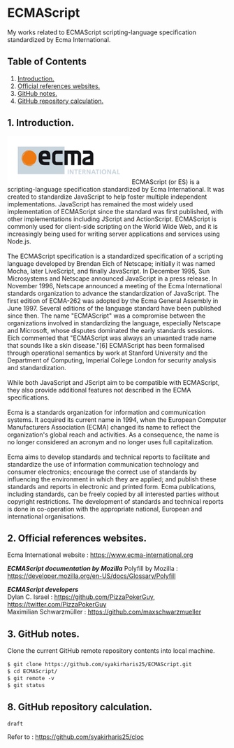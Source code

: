 # ECMAScript
My works related to ECMAScript scripting-language specification standardized by Ecma International.

## Table of Contents
1. [Introduction.](#introduction)
2. [Official references websites.](#references)
3. [GitHub notes.](#github)
4. [GitHub repository calculation.](#calculation)

<a name="introduction"></a>
## 1. Introduction.
<img src="ecma-logo.jpg" height="110"> 
ECMAScript (or ES) is a scripting-language specification standardized by Ecma International. It was created to standardize JavaScript to help foster multiple independent implementations. JavaScript has remained the most widely used implementation of ECMAScript since the standard was first published, with other implementations including JScript and ActionScript. ECMAScript is commonly used for client-side scripting on the World Wide Web, and it is increasingly being used for writing server applications and services using Node.js.
<br /><br />
The ECMAScript specification is a standardized specification of a scripting language developed by Brendan Eich of Netscape; initially it was named Mocha, later LiveScript, and finally JavaScript. In December 1995, Sun Microsystems and Netscape announced JavaScript in a press release. In November 1996, Netscape announced a meeting of the Ecma International standards organization to advance the standardization of JavaScript. The first edition of ECMA-262 was adopted by the Ecma General Assembly in June 1997. Several editions of the language standard have been published since then. The name "ECMAScript" was a compromise between the organizations involved in standardizing the language, especially Netscape and Microsoft, whose disputes dominated the early standards sessions. Eich commented that "ECMAScript was always an unwanted trade name that sounds like a skin disease."[6] ECMAScript has been formalised through operational semantics by work at Stanford University and the Department of Computing, Imperial College London for security analysis and standardization.
<br /><br />
While both JavaScript and JScript aim to be compatible with ECMAScript, they also provide additional features not described in the ECMA specifications.
<br /><br />
Ecma is a standards organization for information and communication systems. It acquired its current name in 1994, when the European Computer Manufacturers Association (ECMA) changed its name to reflect the organization's global reach and activities. As a consequence, the name is no longer considered an acronym and no longer uses full capitalization.
<br /><br />
Ecma aims to develop standards and technical reports to facilitate and standardize the use of information communication technology and consumer electronics; encourage the correct use of standards by influencing the environment in which they are applied; and publish these standards and reports in electronic and printed form. Ecma publications, including standards, can be freely copied by all interested parties without copyright restrictions. The development of standards and technical reports is done in co-operation with the appropriate national, European and international organisations.

<a name="references"></a>
## 2. Official references websites. 
Ecma International website : https://www.ecma-international.org <br />

**_ECMAScript documentation by Mozilla_**
Polyfill by Mozilla : https://developer.mozilla.org/en-US/docs/Glossary/Polyfill <br />

**_ECMAScript developers_** <br />
Dylan C. Israel : https://github.com/PizzaPokerGuy, https://twitter.com/PizzaPokerGuy <br />
Maximilian Schwarzmüller : https://github.com/maxschwarzmueller <br />
 
<a name="github"></a>
## 3. GitHub notes.
Clone the current GitHub remote repository contents into local machine.
```
$ git clone https://github.com/syakirharis25/ECMAScript.git
$ cd ECMAScript/
$ git remote -v
$ git status
```

<a name="calculation"></a>
## 8. GitHub repository calculation.
```
draft
```
Refer to : https://github.com/syakirharis25/cloc
